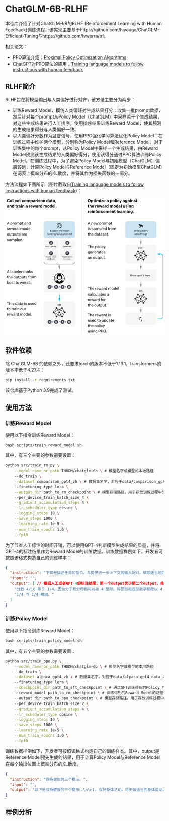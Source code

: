 # ChatGLM-6B-RLHF
本仓库介绍了针对ChatGLM-6B的RLHF (Reinforcement Learning with Human Feedback)训练流程，该实现主要基于https://github.com/hiyouga/ChatGLM-Efficient-Tuning与https://github.com/lvwerra/trl。

相关论文：

- PPO算法介绍：[Proximal Policy Optimization Algorithms](https://arxiv.org/abs/1707.06347)
- ChatGPT对PPO算法的应用：[Training language models to follow instructions with human feedback](https://arxiv.org/abs/2203.02155)

## RLHF简介

RLHF旨在将模型输出与人类偏好进行对齐，该方法主要分为两步：

- 训练Reward Model，模仿人类偏好对生成结果打分：收集一批prompt数据，然后针对每个prompt从Policy Model（ChatGLM）中采样若干个生成结果，对这些生成结果进行人工排序，使用排序结果训练Reward Model，使其预测的生成结果得分与人类偏好一致。
- 以人类偏好分数作为监督信号，使用PPO强化学习算法优化Policy Model：在训练过程中维护两个模型，分别称为Policy Model和Reference Model。对于训练集中的每个prompt，从Policy Model中采样一个生成结果，由Reward Model预测该生成结果的人类偏好得分，使用该得分通过PPO算法训练Policy Model。在训练过程中，为了避免Policy Model与初始模型（ChatGLM）偏离较远，计算Policy Model与Reference Model（固定为初始模型ChatGLM）在词表上概率分布的KL散度，并将其作为损失函数的一部分。

方法流程如下图所示（图片截取自[Training language models to follow instructions with human feedback](https://arxiv.org/abs/2203.02155)）：

![](resources/RLHF.PNG)

## 软件依赖

除 ChatGLM-6B 的依赖之外，还要求torch的版本不低于1.13.1，transformers的版本不低于4.27.4：

```bash
pip install -r requirements.txt
```
该仓库基于Python 3.9完成了测试。

## 使用方法

### 训练Reward Model

使用以下指令训练Reward Model：
```shell
bash scripts/train_reward_model.sh
```
其中，有三个主要的参数需要设置：

```bash
python src/train_rm.py \
    --model_name_or_path THUDM/chatglm-6b \ # 模型名字或模型的本地路径
    --do_train \
    --dataset comparison_gpt4_zh \ # 数据集名字，对应于data/comparison_gpt4_data_zh.json
    --finetuning_type lora \
    --output_dir path_to_rm_checkpoint \ # 模型存储路径，用于存放训练过程中的checkpoints
    --per_device_train_batch_size 4 \
    --gradient_accumulation_steps 4 \
    --lr_scheduler_type cosine \
    --logging_steps 10 \
    --save_steps 1000 \
    --learning_rate 1e-5 \
    --num_train_epochs 1.0 \
    --fp16
```

为了节省人工标注的时间开销，可以使用GPT-4判断模型生成结果的质量，并将GPT-4的标注结果作为Reward Model的训练数据。训练数据样例如下，开发者可按照该格式构造自己的训练样本：

```json
{
  "instruction": "下面是描述任务的指令，与提供进一步上下文的输入配对。编写适当地完成请求的响应。\n\n＃＃＃ 操作说明：\n解释为什么下面的分数等于 1/4\n\n＃＃＃ 输入：\n4/16",
  "input": "",
  "output": [ // 根据人工或者GPT-4的标注结果，第一个output优于第二个output，按照该顺序排列生成结果
    "分数 4/16 等于 1/4，因为分子和分母都可以被 4 整除。将顶部和底部数字都除以 4 得到分数 1/4。",
    "1/4 与 1/4 相同。"
  ]
}
```

### 训练Policy Model

使用以下指令训练Reward Model：

```shell
bash scripts/train_policy_model.sh
```

其中，有五个主要的参数需要设置：

```bash
python src/train_ppo.py \
    --model_name_or_path THUDM/chatglm-6b \ # 模型名字或模型的本地路径
    --do_train \
    --dataset alpaca_gpt4_zh \ # 数据集名字，对应于data/alpaca_gpt4_data_zh.json
    --finetuning_type lora \
    --checkpoint_dir path_to_sft_checkpoint \ # 通过SFT训练得到的Policy Model的路径
    --reward_model path_to_rm_checkpoint \ # 训练得到的Reward Model的路径
    --output_dir path_to_ppo_checkpoint \ # 模型存储路径，用于存放训练过程中的checkpoints
    --per_device_train_batch_size 2 \
    --gradient_accumulation_steps 4 \
    --lr_scheduler_type cosine \
    --logging_steps 10 \
    --save_steps 1000 \
    --learning_rate 1e-5 \
    --num_train_epochs 1.0 \
    --fp16
```

训练数据样例如下，开发者可按照该格式构造自己的训练样本。其中，output是Reference Model预先生成的结果，用于计算Policy Model与Reference Model在每个输出位置上概率分布的KL散度。

```json
{
  "instruction": "保持健康的三个提示。",
  "input": "",
  "output": "以下是保持健康的三个提示：\n\n1. 保持身体活动。每天做适当的身体运动，如散步、跑步或游泳，能促进心血管健康，增强肌肉力量，并有助于减少体重。\n\n2. 均衡饮食。每天食>用新鲜的蔬菜、水果、全谷物和脂肪含量低的蛋白质食物，避免高糖、高脂肪和加工食品，以保持健康的饮食习惯。\n\n3. 睡眠充足。睡眠对人体健康至关重要，成年人每天应保证 7-8 小时的睡眠。良好的睡眠有助于减轻压力，促进身体恢复，并提高注意力和记忆力。"
}
```

## 样例分析

